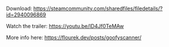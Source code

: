 
Download: https://steamcommunity.com/sharedfiles/filedetails/?id=2940096869

Watch the trailer: https://youtu.be/ID4Jf0TeMAw

More info here: https://flourek.dev/posts/goofyscanner/


